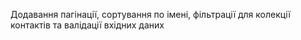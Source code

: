 Додавання пагінації, сортування по імені, фільтрації для колекції контактів та валідації вхідних даних
